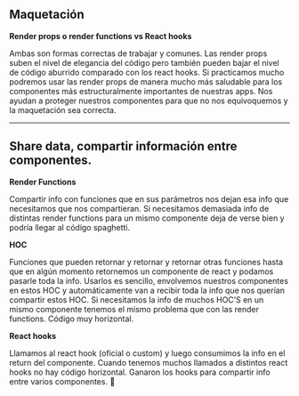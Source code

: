 ## Maquetación

**Render props o render functions vs React hooks**

Ambas son formas correctas de trabajar y comunes.
Las render props suben el nivel de elegancia del código pero también pueden bajar el nivel de código aburrido comparado con los react hooks.
Si practicamos mucho podremos usar las render props de manera mucho más saludable para los componentes más estructuralmente importantes de nuestras apps. Nos ayudan a proteger nuestros componentes para que no nos equivoquemos y la maquetación sea correcta.

<hr>

## Share data, compartir información entre componentes.

**Render Functions**

Compartir info con funciones que en sus parámetros nos dejan esa info que necesitamos que nos compartieran.
Si necesitamos demasiada info de distintas render functions para un mismo componente deja de verse bien y podría llegar al código spaghetti.

**HOC**

Funciones que pueden retornar y retornar y retornar otras funciones hasta que en algún momento retornemos un componente de react y podamos pasarle toda la info.
Usarlos es sencillo, envolvemos nuestros componentes en estos HOC y automáticamente van a recibir toda la info que nos querían compartir estos HOC.
Si necesitamos la info de muchos HOC’S en un mismo componente tenemos el mismo problema que con las render functions. Código muy horizontal.

**React hooks**

Llamamos al react hook (oficial o custom) y luego consumimos la info en el return del componente.
Cuando tenemos muchos llamados a distintos react hooks no hay código horizontal.
Ganaron los hooks para compartir info entre varios componentes. 🎉
